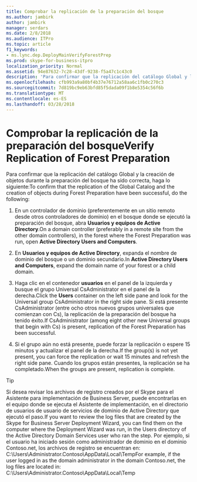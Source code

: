 ```yaml
---
title: Comprobar la replicación de la preparación del bosque
ms.author: jambirk
author: jambirk
manager: serdars
ms.date: 2/8/2018
ms.audience: ITPro
ms.topic: article
f1_keywords:
- ms.lync.dep.DeployMainVerifyForestPrep
ms.prod: skype-for-business-itpro
localization_priority: Normal
ms.assetid: 94e87632-7c28-43df-9238-f5a47c1c43c0
description: 'Para confirmar que la replicación del catálogo Global y la creación de objetos durante la preparación del bosque ha sido correcta, haga lo siguiente:'
ms.openlocfilehash: cfb993a9a80bf4b37e76712a58aa6c1fb0c270c3
ms.sourcegitcommit: 7d819bc9eb63bfd85f5dada09f1b8e5354c56f6b
ms.translationtype: MT
ms.contentlocale: es-ES
ms.lasthandoff: 03/28/2018
---
```

# <a name="verify-replication-of-forest-preparation"></a><span data-ttu-id="da0e5-103">Comprobar la replicación de la preparación del bosque</span><span class="sxs-lookup"><span data-stu-id="da0e5-103">Verify Replication of Forest Preparation</span></span>
 
<span data-ttu-id="da0e5-104">Para confirmar que la replicación del catálogo Global y la creación de objetos durante la preparación del bosque ha sido correcta, haga lo siguiente:</span><span class="sxs-lookup"><span data-stu-id="da0e5-104">To confirm that the replication of the Global Catalog and the creation of objects during Forest Preparation have been successful, do the following:</span></span>
  
1. <span data-ttu-id="da0e5-105">En un controlador de dominio (preferentemente en un sitio remoto desde otros controladores de dominio) en el bosque donde se ejecutó la preparación del bosque, abra **Usuarios y equipos de Active Directory**.</span><span class="sxs-lookup"><span data-stu-id="da0e5-105">On a domain controller (preferably in a remote site from the other domain controllers), in the forest where the Forest Preparation was run, open **Active Directory Users and Computers**.</span></span>
    
2. <span data-ttu-id="da0e5-106">En **Usuarios y equipos de Active Directory**, expanda el nombre de dominio del bosque o un dominio secundario.</span><span class="sxs-lookup"><span data-stu-id="da0e5-106">In **Active Directory Users and Computers**, expand the domain name of your forest or a child domain.</span></span>
    
3. <span data-ttu-id="da0e5-107">Haga clic en el contenedor **usuarios** en el panel de la izquierda y busque el grupo Universal CsAdministrator en el panel de la derecha.</span><span class="sxs-lookup"><span data-stu-id="da0e5-107">Click the **Users** container on the left side pane and look for the Universal group CsAdministrator in the right side pane.</span></span> <span data-ttu-id="da0e5-108">Si está presente CsAdministrator (entre ocho otros nuevos grupos universales que comienzan con Cs), la replicación de la preparación del bosque ha tenido éxito.</span><span class="sxs-lookup"><span data-stu-id="da0e5-108">If CsAdministrator (among eight other new Universal groups that begin with Cs) is present, replication of the Forest Preparation has been successful.</span></span>
    
4. <span data-ttu-id="da0e5-109">Si el grupo aún no está presente, puede forzar la replicación o espere 15 minutos y actualizar el panel de la derecha.</span><span class="sxs-lookup"><span data-stu-id="da0e5-109">If the group(s) is not yet present, you can force the replication or wait 15 minutes and refresh the right side pane.</span></span> <span data-ttu-id="da0e5-110">Cuando los grupos están presentes, la replicación se ha completado.</span><span class="sxs-lookup"><span data-stu-id="da0e5-110">When the groups are present, replication is complete.</span></span>
    
> [!TIP]
> <span data-ttu-id="da0e5-111">Si desea revisar los archivos de registro creados por el Skype para el Asistente para implementación de Business Server, puede encontrarlas en el equipo donde se ejecuta el Asistente de implementación, en el directorio de usuarios de usuario de servicios de dominio de Active Directory que ejecutó el paso.</span><span class="sxs-lookup"><span data-stu-id="da0e5-111">If you want to review the log files that are created by the Skype for Business Server Deployment Wizard, you can find them on the computer where the Deployment Wizard was run, in the Users directory of the Active Directory Domain Services user who ran the step.</span></span> <span data-ttu-id="da0e5-112">Por ejemplo, si el usuario ha iniciado sesión como administrador de dominio en el dominio Contoso.net, los archivos de registro se encuentran en: C:\Users\Administrator.Contoso\AppData\Local\Temp</span><span class="sxs-lookup"><span data-stu-id="da0e5-112">For example, if the user logged in as the domain administrator in the domain Contoso.net, the log files are located in: C:\Users\Administrator.Contoso\AppData\Local\Temp</span></span> 
  

